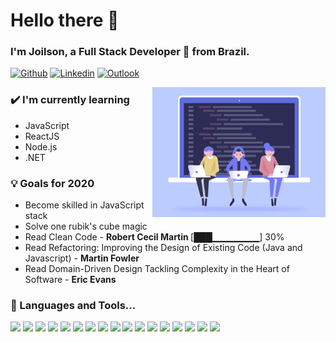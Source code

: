 # Hello there 🖖

### I'm Joilson, a Full Stack Developer 🚀 from Brazil.

[![Github](https://img.shields.io/badge/-Github-000?style=flat&logo=Github&logoColor=white)](https://github.com/joilsonLeal)
[![Linkedin](https://img.shields.io/badge/-LinkedIn-blue?style=flat&logo=Linkedin&logoColor=white)](https://www.linkedin.com/in/joilsonleal/)
[![Outlook](https://img.shields.io/badge/-Outlook-0078D4?style=flat&logo=Microsoft-Outlook&logoColor=white)](mailto:joilson_rg@hotmail.com)

<img width="55%" align="right" alt="GIF" src="https://github.com/joilsonLeal/joilsonLeal/blob/master/imgs/comunidade.gif" />

### ✔️ I'm currently learning
- JavaScript
- ReactJS
- Node.js
- .NET

### 💡 Goals for 2020
- Become skilled in JavaScript stack
- Solve one rubik's cube magic
- Read Clean Code - <strong> Robert Cecil Martin </strong> [███▁▁▁▁▁▁▁] 30%
- Read Refactoring: Improving the Design of Existing Code (Java and Javascript) - <strong> Martin Fowler </strong>
- Read Domain-Driven Design Tackling Complexity in the Heart of Software - <strong> Eric Evans </strong>

### 📖 Languages and Tools...

![](https://img.shields.io/badge/ReactJS-informational?style=flat&logo=React&logoColor=white&color=61DAFB)
![](https://img.shields.io/badge/Node.js-informational?style=flat&logo=Node.js&logoColor=white&color=339933)
![](https://img.shields.io/badge/Nodemon-informational?style=flat&logo=Nodemon&logoColor=white&color=76D04B)
![](https://img.shields.io/badge/PostgreSQL-informational?style=flat&logo=PostgreSQL&logoColor=white&color=336791)
![](https://img.shields.io/badge/MySQL-informational?style=flat&logo=MySQL&logoColor=white&color=4479A1)
![](https://img.shields.io/badge/SQLite-informational?style=flat&logo=SQLite&logoColor=white&color=003B57)
![](https://img.shields.io/badge/SQL%20Server-informational?style=flat&logo=Microsoft%20SQL%20Server&logoColor=white&color=CC2927)
![](https://img.shields.io/badge/Docker-informational?style=flat&logo=Docker&logoColor=white&color=2496ED)
![](https://img.shields.io/badge/Gitpod-informational?style=flat&logo=Gitpod&logoColor=white&color=1AA6E4)
![](https://img.shields.io/badge/Git-informational?style=flat&logo=Git&logoColor=white&color=F05032)
![](https://img.shields.io/badge/GitHub-informational?style=flat&logo=GitHub&logoColor=white&color=181717)
![](https://img.shields.io/badge/DigitalOcean-informational?style=flat&logo=DigitalOcean&logoColor=white&color=0080FF)
![](https://img.shields.io/badge/Vultr-informational?style=flat&logo=Vultr&logoColor=white&color=007BFC)
![](https://img.shields.io/badge/Visual%20Studio%20Code-informational?style=flat&logo=Visual%20Studio%20Code&logoColor=white&color=007ACC)
![](https://img.shields.io/badge/Visual%20Studio-informational?style=flat&logo=Visual%20Studio&logoColor=white&color=5C2D91)
![](https://img.shields.io/badge/C%23-informational?style=flat&logo=C%20Sharp&logoColor=white&color=239120)
![](https://img.shields.io/badge/%2ENET-informational?style=flat&logo=%2ENET&logoColor=white&color=5C2D91)
<br />

<!-- Resources -->
<!-- Icons: https://simpleicons.org/ -->
<!-- GitHub Stats: https://github.com/anuraghazra/github-readme-stats -->
<!-- Emojis: https://emojipedia.org/emoji/ -->
<!-- HTML Emojis: https://www.fileformat.info/index.htm -->
<!-- Shields: https://shields.io/ -->
<!-- Awesome GitHub Profile README: https://github.com/abhisheknaiidu/awesome-github-profile-readme -->
